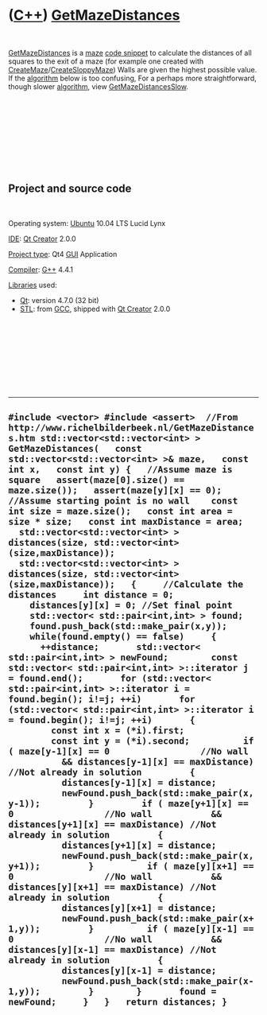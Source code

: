 



 

 

 

 

 

([C++](Cpp.md)) [GetMazeDistances](CppGetMazeDistances.md)
============================================================

 

[GetMazeDistances](CppGetMazeDistances.md) is a [maze](CppMaze.md)
[code snippet](CppCodeSnippets.md) to calculate the distances of all
squares to the exit of a maze (for example one created with
[CreateMaze](CppCreateMaze.md)/[CreateSloppyMaze](CppCreateSloppyMaze.md))
Walls are given the highest possible value. If the
[algorithm](CppAlgorithm.md) below is too confusing, For a perhaps more
straightforward, though slower [algorithm](CppAlgorithm.md), view
[GetMazeDistancesSlow](CppGetMazeDistancesSlow.md).

 

 

 

 

 

Project and source code
-----------------------

 

Operating system: [Ubuntu](http://www.ubuntu.com) 10.04 LTS Lucid Lynx

[IDE](CppIde.md): [Qt Creator](CppQt.md) 2.0.0

[Project type](CppQtProjectType.md): Qt4 [GUI](CppGui.md) Application

[Compiler](CppCompiler.md): [G++](CppGpp.md) 4.4.1

[Libraries](CppLibrary.md) used:

-   [Qt](CppQt.md): version 4.7.0 (32 bit)
-   [STL](CppStl.md): from [GCC](CppGcc.md), shipped with [Qt
    Creator](CppQt.md) 2.0.0

 

 

 

 

 

  --------------------------------------------------------------------------------------------------------------------------------------------------------------------------------------------------------------------------------------------------------------------------------------------------------------------------------------------------------------------------------------------------------------------------------------------------------------------------------------------------------------------------------------------------------------------------------------------------------------------------------------------------------------------------------------------------------------------------------------------------------------------------------------------------------------------------------------------------------------------------------------------------------------------------------------------------------------------------------------------------------------------------------------------------------------------------------------------------------------------------------------------------------------------------------------------------------------------------------------------------------------------------------------------------------------------------------------------------------------------------------------------------------------------------------------------------------------------------------------------------------------------------------------------------------------------------------------------------------------------------------------------------------------------------------------------------------------------------------------------------------------------------------------------------------------------------------------------------------------------------------------------------------------------------------------------------------------------------------------------------------------------------------------------------------------------------------------------------------------------------------------------------------------------------------------------------------------------------------------------------------------------------------------------------------------------------------------------------------------------------
  ` #include <vector> #include <assert>  //From http://www.richelbilderbeek.nl/GetMazeDistances.htm std::vector<std::vector<int> > GetMazeDistances(   const std::vector<std::vector<int> >& maze,   const int x,   const int y) {   //Assume maze is square   assert(maze[0].size() == maze.size());   assert(maze[y][x] == 0); //Assume starting point is no wall    const int size = maze.size();   const int area = size * size;   const int maxDistance = area;   std::vector<std::vector<int> > distances(size, std::vector<int>(size,maxDistance));   std::vector<std::vector<int> > distances(size, std::vector<int>(size,maxDistance));   {     //Calculate the distances     int distance = 0;     distances[y][x] = 0; //Set final point     std::vector< std::pair<int,int> > found;     found.push_back(std::make_pair(x,y));      while(found.empty() == false)     {       ++distance;       std::vector< std::pair<int,int> > newFound;        const std::vector< std::pair<int,int> >::iterator j = found.end();       for (std::vector< std::pair<int,int> >::iterator i = found.begin(); i!=j; ++i)       for (std::vector< std::pair<int,int> >::iterator i = found.begin(); i!=j; ++i)       {         const int x = (*i).first;         const int y = (*i).second;          if ( maze[y-1][x] == 0                 //No wall           && distances[y-1][x] == maxDistance) //Not already in solution         {           distances[y-1][x] = distance;           newFound.push_back(std::make_pair(x,y-1));         }         if ( maze[y+1][x] == 0                 //No wall           && distances[y+1][x] == maxDistance) //Not already in solution         {           distances[y+1][x] = distance;           newFound.push_back(std::make_pair(x,y+1));         }          if ( maze[y][x+1] == 0                 //No wall           && distances[y][x+1] == maxDistance) //Not already in solution         {           distances[y][x+1] = distance;           newFound.push_back(std::make_pair(x+1,y));         }          if ( maze[y][x-1] == 0                 //No wall           && distances[y][x-1] == maxDistance) //Not already in solution         {           distances[y][x-1] = distance;           newFound.push_back(std::make_pair(x-1,y));         }        }       found = newFound;     }   }   return distances; } `
  --------------------------------------------------------------------------------------------------------------------------------------------------------------------------------------------------------------------------------------------------------------------------------------------------------------------------------------------------------------------------------------------------------------------------------------------------------------------------------------------------------------------------------------------------------------------------------------------------------------------------------------------------------------------------------------------------------------------------------------------------------------------------------------------------------------------------------------------------------------------------------------------------------------------------------------------------------------------------------------------------------------------------------------------------------------------------------------------------------------------------------------------------------------------------------------------------------------------------------------------------------------------------------------------------------------------------------------------------------------------------------------------------------------------------------------------------------------------------------------------------------------------------------------------------------------------------------------------------------------------------------------------------------------------------------------------------------------------------------------------------------------------------------------------------------------------------------------------------------------------------------------------------------------------------------------------------------------------------------------------------------------------------------------------------------------------------------------------------------------------------------------------------------------------------------------------------------------------------------------------------------------------------------------------------------------------------------------------------------------------------

 

 

 

 

 





 



